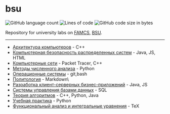 # bsu

<p>
  <img alt="GitHub language count" src="https://img.shields.io/github/languages/count/pischule/bsu">
  <img alt="Lines of code" src="https://img.shields.io/tokei/lines/github/pischule/bsu">
  <img alt="GitHub code size in bytes" src="https://img.shields.io/github/languages/code-size/pischule/bsu">
</p>

Repository for university labs on [FAMCS](http://fpmi.bsu.by/), [BSU](https://bsu.by/).

---

- [Архитектура компьютеров](АК/) - C++
- [Компьютерная безопасность распределенных систем](КБРС/) - Java, JS, HTML
- [Компьютерные сети](КС/) - Packet Tracer, C++
- [Методы численного анализа](МЧА/) - Python
- [Операционные системы](ОС/) - git,bash
- [Политология](ПО/) - Markdown\
- [Разработка клиент-серверных бизнес-приложений](РКСБП/) - Java, JS
- [Системы управления базами данных](СУБД/) - SQL
- [Теория алгоритмов](ТА/) - С++, Python, Java
- [Учебная практика](УП/) - Python
- [Функциональный анализ и интегральные уравнения](ФАиИУ/) - TeX

